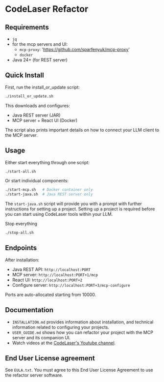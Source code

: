 CodeLaser Refactor
==================

## Requirements

- `jq`
- for the mcp servers and UI:
  -  `mcp-proxy`: 'https://github.com/sparfenyuk/mcp-proxy'
  - `docker`
- Java 24+ (for REST server)

## Quick Install

First, run the install_or_update script:

```bash
./install_or_update.sh
```

This downloads and configures:
- Java REST server (JAR)
- MCP server + React UI (Docker)

The script also prints important details on how to connect your LLM client to the MCP server.

## Usage

Either start everything through one script:
```bash
./start-all.sh
```

Or start individual components:
```bash
./start-mcp.sh   # Docker container only
./start-java.sh  # Java REST server only
```
The ```start-java.sh``` script will provide you with a prompt with further instructions for setting up a project.
Setting up a project is required before you can start using CodeLaser tools within your LLM.

Stop everything
```bash
./stop-all.sh
```

## Endpoints

After installation:
- Java REST API: `http://localhost:PORT`
- MCP server: `http://localhost:PORT+1/mcp`
- React UI: `http://localhost:PORT+2`
- Configure server: `http://localhost:PORT+3/mcp-configure`

Ports are auto-allocated starting from 10000.

## Documentation

- `INSTALLATION.md` provides information about installation, and technical information related to configuring your projects.
- `USER_GUIDE.md` shows how you can refactor your project with the MCP server and its companion UI.
- Watch videos at the [CodeLaser's Youtube channel](https://www.youtube.com/@codelaser-refactoring).

## End User License agreement

See `EULA.txt`.
You must agree to this End User License Agreement to use the refactor server software.
